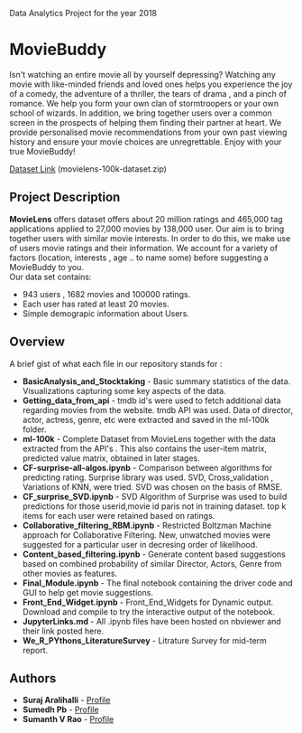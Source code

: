 Data Analytics Project for the year 2018

MovieBuddy
======

Isn't watching an entire movie all by yourself depressing? Watching any movie with like-minded  friends and loved ones helps you experience the joy of a comedy, the adventure of a thriller, the tears of drama , and a pinch of romance. We help you form your own clan of stormtroopers or your own school of wizards. In addition, we bring together users over a common screen in the prospects of helping them finding their partner at heart. We provide personalised movie recommendations from your own past viewing history and ensure your movie choices are unregrettable. Enjoy with your true MovieBuddy!

[Dataset Link](https://grouplens.org/datasets/movielens/100k/) (movielens-100k-dataset.zip)


## Project Description

**MovieLens** offers dataset offers about 20 million ratings and 465,000 tag applications applied to 27,000 movies by 138,000 user.
Our aim is to bring together users with similar movie interests. In order to do this, we make use of users movie ratings and their information. We account for a variety of factors (location, interests , age .. to name some) before suggesting a MovieBuddy to you.<br>
Our data set contains: 
* 943 users , 1682 movies and 100000 ratings.
* Each user has rated at least 20 movies. 
* Simple demograpic information about Users.

## Overview
A brief gist of what each file in our repository stands for :<br>
* **BasicAnalysis_and_Stocktaking** - Basic summary statistics of the data. Visualizations capturing some key aspects of the data.
* **Getting_data_from_api** - tmdb id's were used to fetch additional data regarding movies from the website. tmdb API was used. Data of director, actor, actress, genre, etc were extracted and saved in the ml-100k folder.
* **ml-100k** - Complete Dataset from MovieLens together with the data extracted from the API's . This also contains the user-item matrix, predicted value matrix, obtained in later stages.
* **CF-surprise-all-algos.ipynb** - Comparison between algorithms for predicting rating. Surprise library was used. SVD, Cross_validation , Variations of KNN, were tried. SVD was chosen on the basis of RMSE.
* **CF_surprise_SVD.ipynb** - SVD Algorithm of Surprise was used to build predictions for those userid,movie id paris not in training dataset. top k items for each user were retained based on ratings.
* **Collaborative_filtering_RBM.ipynb** - Restricted Boltzman Machine approach for Collaborative Filtering. New, unwatched movies were suggested for a particular user in decresing order of likelihood.
* **Content_based_filtering.ipynb** - Generate content based suggestions based on combined probability of similar Director, Actors, Genre from other movies as features.
* **Final_Module.ipynb** - The final notebook containing the driver code and GUI to help get movie suggestions.
* **Front_End_Widget.ipynb** - Front_End_Widgets for Dynamic output. Download and compile to try the interactive output of the notebook.
* **JupyterLinks.md** - All .ipynb files have been hosted on nbviewer and their link posted here.
* **We_R_PYthons_LiteratureSurvey** - Litrature Survey for mid-term report.

Authors
------
* **Suraj Aralihalli** - [Profile](https://github.com/SurajAralihalli)<br>
* **Sumedh Pb** - [Profile](https://github.com/sumedhpb)<br>
* **Sumanth V Rao** - [Profile](https://github.com/sumanthvrao)<br>
